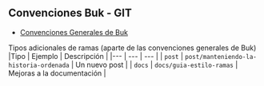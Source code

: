 ## Convenciones Buk - GIT
  - [Convenciones Generales de Buk](https://gitlab.com/bukhr/buk-webapp/-/blob/master/docs/git-conventions.md)

Tipos adicionales de ramas (aparte de las convenciones generales de Buk)
|Tipo      | Ejemplo                                  | Descripción                |
|---       | ---                                      | ---                        |
| `post`   | `post/manteniendo-la-historia-ordenada`  | Un nuevo post              |
| `docs`   | `docs/guia-estilo-ramas`                 | Mejoras a la documentación |
